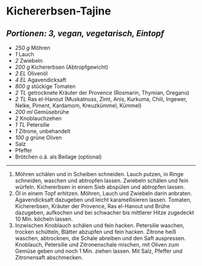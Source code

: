 # Kichererbsen-Tajine
*Portionen: 3, vegan, vegetarisch, Eintopf*
---
- *250 g* Möhren
- *1* Lauch
- *2* Zwiebeln
- *200 g* Kichererbsen (Abtropfgewicht)
- *2 EL* Olivenöl
- *4 EL* Agavendicksaft
- *800 g* stückige Tomaten
- *2 TL* getrocknete Kräuter der Provence (Rosmarin, Thymian, Oregano)
- *2 TL* Ras el-Hanout (Muskatnuss, Zimt, Anis, Kurkuma, Chili, Ingewer, Nelke, Piment, Kardamom, Kreuzkümmel, Kümmel)
- *200 ml* Gemüsebrühe
- *2* Knoblauchzehen
- *1 TL* Petersilie
- *1* Zitrone, unbehandelt
- *100 g* grüne Oliven
- Salz
- Pfeffer
- Brötchen o.ä. als Beilage (optional)
---
1. Möhren schälen und in Scheiben schneiden. Lauch putzen, in Ringe schneiden, waschen und abtropfen lassen. Zwiebeln schälen und fein würfeln. Kichererbsen in einem Sieb abspülen und abtropfen lassen.
2. Öl in einem Topf erhitzen. Möhren, Lauch und Zwiebeln darin anbraten. Agavendicksaft dazugeben und leicht karamellisieren lassen. Tomaten, Kichererbsen, Kräuter der Provence, Ras el-Hanout und Brühe dazugeben, aufkochen und bei schwacher bis mittlerer Hitze zugedeckt 10 Min. köcheln lassen.
3. Inzwischen Knoblauch schälen und fein hacken. Petersilie waschen, trocken schütteln, Blätter abzupfen und fein hacken. Zitrone heiß waschen, abtrocknen, die Schale abreiben und den Saft auspressen. Knoblauch, Petersilie und Zitronenschale mischen, mit Oliven zum Gemüse geben und noch 1 Min. ziehen lassen. Mit Salz, Pfeffer und Zitronensaft abschmecken.

